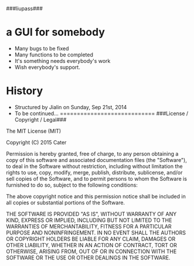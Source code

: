###liupass###

# a GUI for somebody
* Many bugs to be fixed
* Many functions to be completed
* It's something needs everybody's work
* Wish everybody's support.

# History
* Structured by Jialin on Sunday, Sep 21st, 2014
* To be continued...
============================
###License / Copyright / Legal###

The MIT License (MIT)

Copyright (C) 2015 Cater

Permission is hereby granted, free of charge, to any person obtaining a copy of this software and associated documentation files (the "Software"), to deal in the Software without restriction, including without limitation the rights to use, copy, modify, merge, publish, distribute, sublicense, and/or sell copies of the Software, and to permit persons to whom the Software is furnished to do so, subject to the following conditions:

The above copyright notice and this permission notice shall be included in all copies or substantial portions of the Software.

THE SOFTWARE IS PROVIDED "AS IS", WITHOUT WARRANTY OF ANY KIND, EXPRESS OR IMPLIED, INCLUDING BUT NOT LIMITED TO THE WARRANTIES OF MERCHANTABILITY, FITNESS FOR A PARTICULAR PURPOSE AND NONINFRINGEMENT. IN NO EVENT SHALL THE AUTHORS OR COPYRIGHT HOLDERS BE LIABLE FOR ANY CLAIM, DAMAGES OR OTHER LIABILITY, WHETHER IN AN ACTION OF CONTRACT, TORT OR OTHERWISE, ARISING FROM, OUT OF OR IN CONNECTION WITH THE SOFTWARE OR THE USE OR OTHER DEALINGS IN THE SOFTWARE.